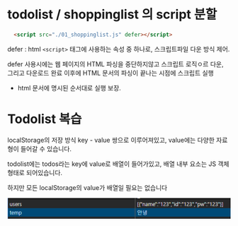 # todolist / shoppinglist 의 script 분할

```html
  <script src="./01_shoppinglist.js" defer></script>
```

defer : html `<script>` 태그에 사용하는 속성 중 하나로, 스크립트파일 다운 방식 제어.

defer 사용시에는 웹 페이지의 HTML 파싱을 중단하지않고 스크립트 로직ㅇ르 다운, 그리고 다운로드 완료 이후에 HTML 문서의 파싱이 끝나는 시점에 스크립트 실행
- html 문서에 명시된 순서대로 실행 보장.

# Todolist 복습
localStorage의 저장 방식
key - value 쌍으로 이루어져있고, value에는 다양한 자료형이 들어갈 수 있습니다.

todolist에는 todos라는 key에 value로 배열이 들어가있고, 배열 내부 요소는 JS 객체 형태로 되어있습니다.

하지만 모든 localStorage의 value가 배열일 필요는 없습니다

![alt text](image-2.png)


